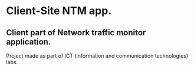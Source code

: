 # Client-Site NTM app.
## Client part of Network traffic monitor application.
Project made as part of ICT (information and communication technologies) labs.
